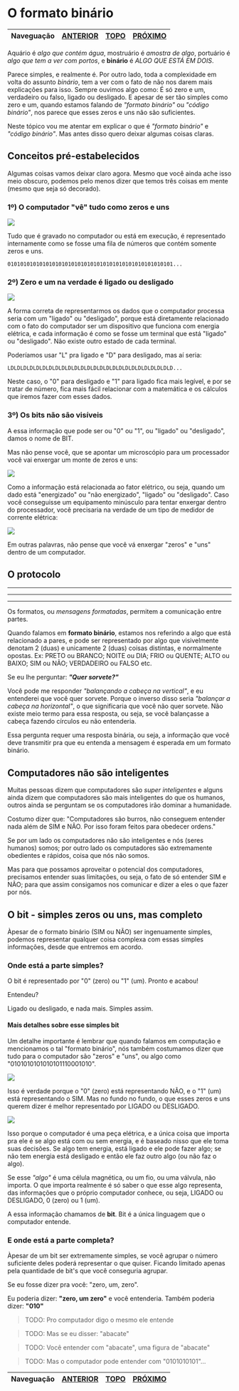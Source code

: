 O formato binário
=================

Naveguação | [ANTERIOR][_A] | [TOPO][_H] | [PRÓXIMO][_P]
-----------|----------------|------------|--------------

Aquário é _algo que contém água_, mostruário é _amostra de algo_, portuário é _algo que tem a ver com portos_,
e **binário** é _ALGO QUE ESTÁ EM DOIS_.

Parece simples, e realmente é.
Por outro lado, toda a complexidade em volta do assunto _binário_, tem a ver com o fato de não nos darem mais explicações para isso. Sempre ouvimos algo como: É só zero e um, verdadeiro ou falso, ligado ou desligado. E apesar de ser tão simples como zero e um, quando estamos falando de _"formato binário"_ ou _"código binário"_, nos parece que esses zeros e uns não são suficientes.

Neste tópico vou me atentar em explicar o que é _"formato binário"_ e _"código binário"_. Mas antes disso quero deixar algumas coisas claras.

## Conceitos pré-estabelecidos

Algumas coisas vamos deixar claro agora. Mesmo que você ainda ache isso meio obscuro, podemos pelo menos dizer que temos três coisas em mente (mesmo que seja só decorado).

### 1º) O computador "vê" tudo como zeros e uns

![](../assets/bit_zero_um.png)

Tudo que é gravado no computador ou está em execução, é representado internamente como se fosse uma fila de números que contém somente zeros e uns.

    0101010101010101010101010101010101010101010101010101...

### 2º) Zero e um na verdade é ligado ou desligado

![](../assets/on_off.png)

A forma correta de representarmos os dados que o computador processa seria com um "ligado" ou "desligado", porque está diretamente relacionado com o fato do computador ser um dispositivo que funciona com energia elétrica, e cada informação é como se fosse um terminal que está "ligado" ou "desligado". Não existe outro estado de cada terminal.

Poderíamos usar "L" pra ligado e "D" para desligado, mas aí seria:

    LDLDLDLDLDLDLDLDLDLDLDLDLDLDLDLDLDLDLDLDLDLDLDLDLDLD...

Neste caso, o "0" para desligado e "1" para ligado fica mais legível, e por se tratar de número, fica mais fácil relacionar com a matemática e os cálculos que iremos fazer com esses dados.

### 3º) Os bits não são visíveis

A essa informação que pode ser ou "0" ou "1", ou "ligado" ou "desligado", damos o nome de BIT.

Mas não pense você, que se apontar um microscópio para um processador você vai enxergar um monte de zeros e uns:

![](../assets/processor_internal_zoom.jpg)

Como a informação está relacionada ao fator elétrico, ou seja, quando um dado está "energizado" ou "não energizado", "ligado" ou "desligado". Caso você conseguisse um equipamento minúsculo para tentar enxergar dentro do processador, você precisaria na verdade de um tipo de medidor de corrente elétrica:

![](../assets/multimeter.jpg)

Em outras palavras, não pense que você vá enxergar "zeros" e "uns" dentro de um computador.

## O protocolo

<hr />
<hr />
<hr />

Os formatos, ou _mensagens formatadas_, permitem a comunicação entre partes.

Quando falamos em **formato binário**, estamos nos referindo a algo que está relacionado a pares, e pode ser
representado por algo que visivelmente denotam 2 (duas) e unicamente 2 (duas) coisas distintas, e normalmente
opostas. Ex: PRETO ou BRANCO; NOITE ou DIA; FRIO ou QUENTE; ALTO ou BAIXO; SIM ou NÃO; VERDADEIRO ou FALSO etc.

Se eu lhe perguntar: **_"Quer sorvete?"_**

Você pode me responder _"balançando a cabeça na vertical"_, e eu entenderei que você quer sorvete. Porque o inverso disso seria _"balançar a cabeça na horizontal"_, o que significaria que você não quer sorvete. Não existe meio termo para essa resposta, ou seja, se você balançasse a cabeça fazendo círculos eu não entenderia.

Essa pergunta requer uma resposta binária, ou seja, a informação que você deve transmitir pra que eu entenda a mensagem é esperada em um formato binário.

## Computadores não são inteligentes

Muitas pessoas dizem que computadores são _super inteligentes_ e alguns ainda dizem que computadores são mais
inteligentes do que os humanos, outros ainda se perguntam se os computadores irão dominar a humanidade.

Costumo dizer que: "Computadores são burros, não conseguem entender nada além de SIM e NÃO. Por isso foram
feitos para obedecer ordens."

Se por um lado os computadores não são inteligentes e nós (seres humanos) somos; por outro lado os computadores
são extremamente obedientes e rápidos, coisa que nós não somos.

Mas para que possamos aproveitar o potencial dos computadores, precisamos entender suas limitações, ou seja,
o fato de só entender SIM e NÃO; para que assim consigamos nos comunicar e dizer a eles o que fazer por nós.

## O bit - simples zeros ou uns, mas completo

Àpesar de o formato binário (SIM ou NÃO) ser ingenuamente simples, podemos representar qualquer coisa complexa
com essas simples informações, desde que entremos em acordo.

### Onde está a parte simples?

O bit é representado por "0" (zero) ou "1" (um). Pronto e acabou!

Entendeu?

Ligado ou desligado, e nada mais. Simples assim.

#### Mais detalhes sobre esse simples bit

Um detalhe importante é lembrar que quando falamos em computação e mencionamos o tal "formato binário", nós
também costumamos dizer que tudo para o computador são "zeros" e "uns", ou algo como "0101010101010101110001010".

![](../assets/bit_zero_um.png)

Isso é verdade porque o "0" (zero) está representando NÃO, e o "1" (um) está representando o SIM.
Mas no fundo no fundo, o que esses zeros e uns querem dizer é melhor representado por LIGADO ou DESLIGADO.

![](../assets/on_off.png)

Isso porque o computador é uma peça elétrica, e a única coisa que importa pra ele é se algo está com ou
sem energia, e é baseado nisso que ele toma suas decisões.
Se algo tem energia, está ligado e ele pode fazer algo; se não tem energia está desligado e então ele faz
outro algo (ou não faz o algo).

Se esse _"algo"_ é uma célula magnética, ou um fio, ou uma válvula, não importa. O que importa realmente
é só saber o que esse algo representa, das informações que o próprio computador conhece, ou seja, LIGADO
ou DESLIGADO, 0 (zero) ou 1 (um).

A essa informação chamamos de **bit**. Bit é a única linguagem que o computador entende.

### E onde está a parte completa?

Àpesar de um bit ser extremamente simples, se você agrupar o número suficiente deles poderá representar o
que quiser. Ficando limitado apenas pela quantidade de bit's que você conseguria agrupar.

Se eu fosse dizer pra você: "zero, um, zero".

Eu poderia dizer: **"zero, um zero"** e você entenderia.
Também poderia dizer: **"010"**

> TODO: Pro computador digo o mesmo ele entende

> TODO: Mas se eu disser: "abacate"

> TODO: Você entender com "abacate", uma figura de "abacate"

> TODO: Mas o computador pode entender com "0101010101"...


Naveguação | [ANTERIOR][_A] | [TOPO][_H] | [PRÓXIMO][_P]
-----------|----------------|------------|--------------

<!-- Links de navegação -->
[_A]: ./programs.md "Os programas de computador"
[_H]: ../index.md "Topo"
[_P]: ./compiler.md "O compilador"

<!-- Outros links -->
